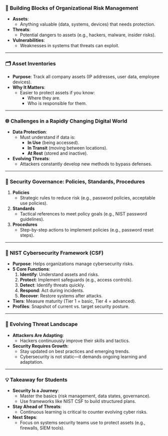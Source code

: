### 🧱 **Building Blocks of Organizational Risk Management**
- **Assets**:  
  - Anything valuable (data, systems, devices) that needs protection.  
- **Threats**:  
  - Potential dangers to assets (e.g., hackers, malware, insider risks).  
- **Vulnerabilities**:  
  - Weaknesses in systems that threats can exploit.  

---

### 🗂️ **Asset Inventories**
- **Purpose**: Track all company assets (IP addresses, user data, employee devices).  
- **Why It Matters**:  
  - Easier to protect assets if you know:  
    - Where they are.  
    - Who is responsible for them.  

---

### 🌐 **Challenges in a Rapidly Changing Digital World**
- **Data Protection**:  
  - Must understand if data is:  
    - **In Use** (being accessed).  
    - **In Transit** (moving between locations).  
    - **At Rest** (stored and inactive).  
- **Evolving Threats**:  
  - Attackers constantly develop new methods to bypass defenses.  

---

### 📜 **Security Governance: Policies, Standards, Procedures**
1. **Policies**  
   - Strategic rules to reduce risk (e.g., password policies, acceptable use policies).  
2. **Standards**  
   - Tactical references to meet policy goals (e.g., NIST password guidelines).  
3. **Procedures**  
   - Step-by-step actions to implement policies (e.g., password reset steps).  

---

### 🔐 **NIST Cybersecurity Framework (CSF)**
- **Purpose**: Helps organizations manage cybersecurity risks.  
- **5 Core Functions**:  
  1. **Identify**: Understand assets and risks.  
  2. **Protect**: Implement safeguards (e.g., access controls).  
  3. **Detect**: Identify threats quickly.  
  4. **Respond**: Act during incidents.  
  5. **Recover**: Restore systems after attacks.  
- **Tiers**: Measure maturity (Tier 1 = basic, Tier 4 = advanced).  
- **Profiles**: Snapshot of current vs. target security posture.  

---

### 🚨 **Evolving Threat Landscape**
- **Attackers Are Adapting**:  
  - Hackers continuously improve their skills and tactics.  
- **Security Requires Growth**:  
  - Stay updated on best practices and emerging trends.  
  - Cybersecurity is not static—it demands ongoing learning and adaptation.  

---

### 💡 **Takeaway for Students**
- **Security Is a Journey**:  
  - Master the basics (risk management, data states, governance).  
  - Use frameworks like NIST CSF to build structured plans.  
- **Stay Ahead of Threats**:  
  - Continuous learning is critical to counter evolving cyber risks.  
- **Next Steps**:  
  - Focus on systems security teams use to protect assets (e.g., firewalls, SIEM tools).  
